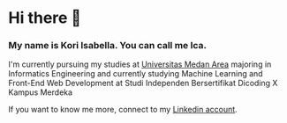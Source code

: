 # Hi there 👋
### My name is Kori Isabella. You can call me Ica.

I'm currently pursuing my studies at [Universitas Medan Area](https://uma.ac.id/) majoring in Informatics Engineering and currently studying Machine Learning and Front-End Web Development at Studi Independen Bersertifikat Dicoding X Kampus Merdeka

If you want to know me more, connect to my [Linkedin account](https://www.linkedin.com/in/kori-isabella-hutabarat/).
